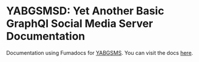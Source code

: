 # YABGSMSD: Yet Another Basic GraphQl Social Media Server Documentation

Documentation using Fumadocs for [YABGSMS](https://github.com/SirTenzin/YABGSMS). You can visit the docs [here](https://yabgsms-docs.amianthus.workers.dev/docs).